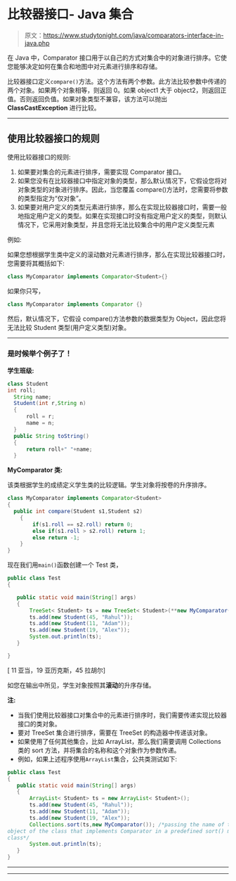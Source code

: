 # 比较器接口- Java 集合

> 原文：<https://www.studytonight.com/java/comparators-interface-in-java.php>

在 Java 中，Comparator 接口用于以自己的方式对集合中的对象进行排序。它使您能够决定如何在集合和地图中对元素进行排序和存储。

比较器接口定义`compare()`方法。这个方法有两个参数。此方法比较参数中传递的两个对象。如果两个对象相等，则返回 0。如果 object1 大于 object2，则返回正值。否则返回负值。如果对象类型不兼容，该方法可以抛出 **ClassCastException** 进行比较。

* * *

## 使用比较器接口的规则

使用比较器接口的规则:

1.  如果要对集合的元素进行排序，需要实现 Comparator 接口。
2.  如果您没有在比较器接口中指定对象的类型，那么默认情况下，它假设您将对对象类型的对象进行排序。因此，当您覆盖 compare()方法时，您需要将参数的类型指定为“仅对象”。
3.  如果要对用户定义的类型元素进行排序，那么在实现比较器接口时，需要一般地指定用户定义的类型。如果在实现接口时没有指定用户定义的类型，则默认情况下，它采用对象类型，并且您将无法比较集合中的用户定义类型元素

例如:

如果您想根据学生类中定义的滚动数对元素进行排序，那么在实现比较器接口时，您需要将其概括如下:

```java
class MyComparator implements Comparator<Student>{}
```

如果你只写，

```java
class MyComparator implements Comparator {}
```

然后，默认情况下，它假设 compare()方法参数的数据类型为 Object，因此您将无法比较 Student 类型(用户定义类型)对象。

* * *

### 是时候举个例子了！

**学生班级:**

```java
class Student
int roll;
  String name;
  Student(int r,String n)
  {
      roll = r;
      name = n;
  }
  public String toString()
  {
      return roll+" "+name;
  }
```

**MyComparator 类:**

该类根据学生的成绩定义学生类的比较逻辑。学生对象将按卷的升序排序。

```java
class MyComparator implements Comparator<Student>
{
  public int compare(Student s1,Student s2)
    {
        if(s1.roll == s2.roll) return 0;
        else if(s1.roll > s2.roll) return 1;
        else return -1;
    }
}
```

现在我们用`main()`函数创建一个 Test 类，

```java
public class Test
{

   public static void main(String[] args)
   {
       TreeSet< Student> ts = new TreeSet< Student>(**new MyComparator()**);
       ts.add(new Student(45, "Rahul"));
       ts.add(new Student(11, "Adam"));
       ts.add(new Student(19, "Alex"));
       System.out.println(ts);
   }

}
```

[ 11 亚当，19 亚历克斯，45 拉胡尔]

如您在输出中所见，学生对象按照其**滚动**的升序存储。

**注:**

*   当我们使用比较器接口对集合中的元素进行排序时，我们需要传递实现比较器接口的类对象。
*   要对 TreeSet 集合进行排序，需要在 TreeSet 的构造器中传递该对象。
*   如果使用了任何其他集合，比如 ArrayList，那么我们需要调用 Collections 类的 sort 方法，并将集合的名称和这个对象作为参数传递。
*   例如，如果上述程序使用`ArrayList`集合，公共类测试如下:

```java
public class Test
{
   public static void main(String[] args)
   {
       ArrayList< Student> ts = new ArrayList< Student>();
       ts.add(new Student(45, "Rahul"));
       ts.add(new Student(11, "Adam"));
       ts.add(new Student(19, "Alex"));
       Collections.sort(ts,new MyComparator()); /*passing the name of the ArrayList and the
object of the class that implements Comparator in a predefined sort() method in Collections
class*/
       System.out.println(ts);
   }
}
```

* * *

* * *